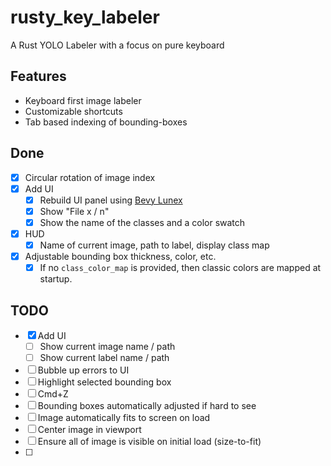 # rusty_key_labeler
A Rust YOLO Labeler with a focus on pure keyboard

## Features
- Keyboard first image labeler
- Customizable shortcuts
- Tab based indexing of bounding-boxes

## Done

- [x] Circular rotation of image index
- [X] Add UI
  - [X] Rebuild UI panel using [Bevy Lunex](https://github.com/bytestring-net/bevy_lunex/tree/main)
  - [X] Show "File x / n"
  - [X] Show the name of the classes and a color swatch
- [X] HUD
  - [X] Name of current image, path to label, display class map
- [X] Adjustable bounding box thickness, color, etc.
  - [X] If no `class_color_map` is provided, then classic colors are mapped at startup.

## TODO
- [X] Add UI
  - [ ] Show current image name / path
  - [ ] Show current label name / path
- [ ] Bubble up errors to UI
- [ ] Highlight selected bounding box
- [ ] Cmd+Z
- [ ] Bounding boxes automatically adjusted if hard to see
- [ ] Image automatically fits to screen on load
- [ ] Center image in viewport 
- [ ] Ensure all of image is visible on initial load (size-to-fit)
- [ ] 